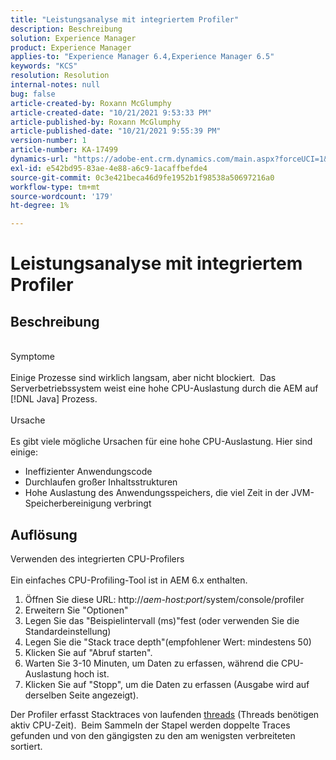 ```yaml
---
title: "Leistungsanalyse mit integriertem Profiler"
description: Beschreibung
solution: Experience Manager
product: Experience Manager
applies-to: "Experience Manager 6.4,Experience Manager 6.5"
keywords: "KCS"
resolution: Resolution
internal-notes: null
bug: false
article-created-by: Roxann McGlumphy
article-created-date: "10/21/2021 9:53:33 PM"
article-published-by: Roxann McGlumphy
article-published-date: "10/21/2021 9:55:39 PM"
version-number: 1
article-number: KA-17499
dynamics-url: "https://adobe-ent.crm.dynamics.com/main.aspx?forceUCI=1&pagetype=entityrecord&etn=knowledgearticle&id=05e3864f-b932-ec11-b6e5-000d3a5ba97a"
exl-id: e542bd95-83ae-4e88-a6c9-1acaffbefde4
source-git-commit: 0c3e421beca46d9fe1952b1f98538a50697216a0
workflow-type: tm+mt
source-wordcount: '179'
ht-degree: 1%

---
```


# Leistungsanalyse mit integriertem Profiler

## Beschreibung

<br>Symptome<br><br>
Einige Prozesse sind wirklich langsam, aber nicht blockiert.  Das Serverbetriebssystem weist eine hohe CPU-Auslastung durch die AEM auf [!DNL Java] Prozess.
<br><br>Ursache<br><br>
Es gibt viele mögliche Ursachen für eine hohe CPU-Auslastung. Hier sind einige:

- Ineffizienter Anwendungscode
- Durchlaufen großer Inhaltsstrukturen
- Hohe Auslastung des Anwendungsspeichers, die viel Zeit in der JVM-Speicherbereinigung verbringt



## Auflösung

Verwenden des integrierten CPU-Profilers<br><br>
Ein einfaches CPU-Profiling-Tool ist in AEM 6.x enthalten.

1. Öffnen Sie diese URL: http://*aem-host:port*/system/console/profiler
2. Erweitern Sie &quot;Optionen&quot;
3. Legen Sie das &quot;Beispielintervall (ms)&quot;fest (oder verwenden Sie die Standardeinstellung)
4. Legen Sie die &quot;Stack trace depth&quot;(empfohlener Wert: mindestens 50)
5. Klicken Sie auf &quot;Abruf starten&quot;.
6. Warten Sie 3-10 Minuten, um Daten zu erfassen, während die CPU-Auslastung hoch ist.
7. Klicken Sie auf &quot;Stopp&quot;, um die Daten zu erfassen (Ausgabe wird auf derselben Seite angezeigt).


Der Profiler erfasst Stacktraces von laufenden [threads](https://docs.oracle.com/javase/tutorial/essential/concurrency/threads.html) (Threads benötigen aktiv CPU-Zeit).  Beim Sammeln der Stapel werden doppelte Traces gefunden und von den gängigsten zu den am wenigsten verbreiteten sortiert.
